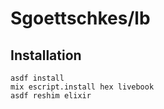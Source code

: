 Sgoettschkes/lb
===============

## Installation

    asdf install
    mix escript.install hex livebook
    asdf reshim elixir
